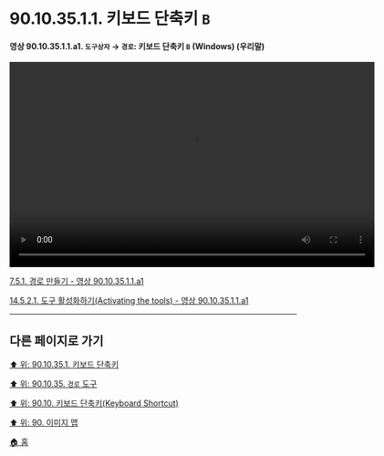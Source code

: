 # 90.10.35.1.1. 키보드 단축키 `B`

<a id="90-10-35-01-01-a1"></a>

#### 영상 90.10.35.1.1.a1. `도구상자` → `경로`: 키보드 단축키 `B` (Windows) (우리말)
<video controls="controls" width="640" height="360" src="https://github.com/wonder13662/gimp/assets/15767104/8434cfe3-b8c1-428c-b563-7f20dc7e6d38"></video>

[7.5.1. 경로 만들기 - 영상 90.10.35.1.1.a1](./07-05-01-path-creation.md#90-10-35-01-01-a1)

[14.5.2.1. 도구 활성화하기(Activating the tools) - 영상 90.10.35.1.1.a1](./14-05-02-01-activating_the_tool.md#90-10-35-01-01-a1)

***

## 다른 페이지로 가기

[⬆️ 위: 90.10.35.1. 키보드 단축키](./90-10-35-01-00-keyboard_shortcut.md)

[⬆️ 위: 90.10.35. `경로` 도구](./90-10-35-00-path.md)

[⬆️ 위: 90.10. 키보드 단축키(Keyboard Shortcut)](./90-10-00-keyboard_shortcut.md)

[⬆️ 위: 90. 이미지 맵](./90-00-image-map.md)

[🏠 홈](./00-home.md)